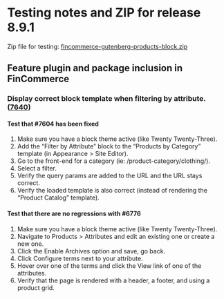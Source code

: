 # Testing notes and ZIP for release 8.9.1

Zip file for testing: [fincommerce-gutenberg-products-block.zip](https://github.com/dieselfox1/fincommerce-blocks/files/10001089/fincommerce-gutenberg-products-block.zip)

## Feature plugin and package inclusion in FinCommerce

### Display correct block template when filtering by attribute. ([7640](https://github.com/dieselfox1/fincommerce-blocks/pull/7640))

#### Test that #7604 has been fixed

1. Make sure you have a block theme active (like Twenty Twenty-Three).
2. Add the “Filter by Attribute” block to the “Products by Category” template (in Appearance > Site Editor).
3. Go to the front-end for a category (ie: /product-category/clothing/).
4. Select a filter.
5. Verify the query params are added to the URL and the URL stays correct.
6. Verify the loaded template is also correct (instead of rendering the “Product Catalog” template).

#### Test that there are no regressions with #6776

1. Make sure you have a block theme active (like Twenty Twenty-Three).
2. Navigate to Products > Attributes and edit an existing one or create a new one.
3. Click the Enable Archives option and save, go back.
4. Click Configure terms next to your attribute.
5. Hover over one of the terms and click the View link of one of the attributes.
6. Verify that the page is rendered with a header, a footer, and using a product grid.
